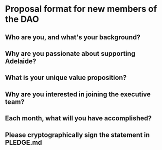 
# Proposal format for new members of the DAO

## Who are you, and what's your background?

## Why are you passionate about supporting Adelaide?

## What is your unique value proposition?

## Why are you interested in joining the executive team?

## Each month, what will you have accomplished?

## Please cryptographically sign the statement in PLEDGE.md
